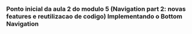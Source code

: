 ### Ponto inicial da aula 2 do modulo 5 (Navigation part 2: novas features e reutilizacao de codigo)  Implementando o Bottom Navigation